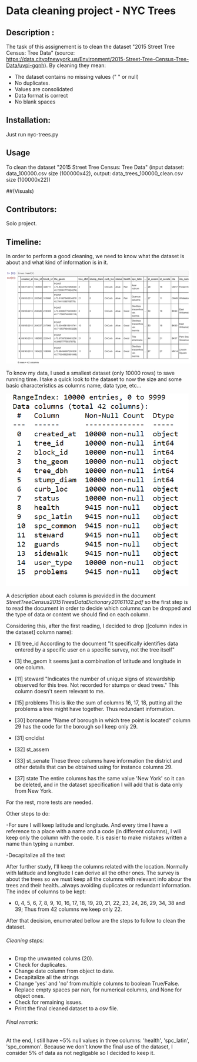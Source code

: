 # Data cleaning project - NYC Trees

## Description :
The task of this assignement is to clean the dataset "2015 Street Tree Census: Tree Data"
(source: https://data.cityofnewyork.us/Environment/2015-Street-Tree-Census-Tree-Data/uvpi-gqnh). By cleaning they mean:
- The dataset contains no missing values (" " or null)
- No duplicates.
- Values are consolidated
- Data format is correct
- No blank spaces

## Installation:
Just run nyc-trees.py

## Usage 
To clean the dataset "2015 Street Tree Census: Tree Data" (input dataset:  data_100000.csv size (100000x42), output: data_trees_100000_clean.csv size (100000x22))

##(Visuals)

## Contributors:
Solo project.

## Timeline:
In order to perform a good cleaning, we need to know what the dataset is about and what kind of information is in it. 

![dataset](table.png)

To know my data, I used a smallest dataset (only 10000 rows) to save running time.
I take a quick look to the dataset to now the size and some basic characteristics as columns name, data type, etc...

![info](dataset_info.png)

A description about each column is provided in the document *StreetTreeCensus2015TreesDataDictionary20161102.pdf* so the first step is to read the document in order
to decide which columns can be dropped and the type of data or content we should find on each column.

Considering this, after the first reading, I decided to drop ([column index in the dataset] column name):
* [1] tree_id 
According to the document "It specifically identifies data entered by a specific user on a specific survey, not the tree itself"

* [3] the_geom
It seems just a combination of latitude and longitude in one column.

* [11] steward
"Indicates the number of unique signs of stewardship observed for this tree. Not recorded for stumps or dead trees." This column doesn't seem relevant to me.

* [15] problems
This is like the sum of columns 16, 17, 18, putting all the problems a tree might have together. Thus redundant information.

* [30] boroname
"Name of borough in which tree point is located" column 29 has the code for the borough so I keep only 29.

* [31] cncldist

* [32] st_assem

* [33] st_senate
These three columns have information the district and other details that can be obtained using for instance columns 29.

* [37] state
The entire columns has the same value 'New York' so it can be deleted, and in the dataset specification I will add that is data only from New York.

For the rest, more tests are needed.

Other steps to do:

-For sure I will keep latitude and longitude. And every time I have a reference to a place with a name and a code (in different columns), I will keep only the column with the code. It is easier to make mistakes written a name than typing a number.

-Decapitalize all the text

After further study, I'll keep the columns related with the location. Normally with latitude and longitude I can derive all the other ones. The survey is about the trees so we must keep all the columns with relevant info abour the trees and their health...always avoiding duplicates or redundant information. The index of columns to be kept:
- 0, 4, 5, 6, 7, 8, 9, 10, 16, 17, 18, 19, 20, 21, 22, 23, 24, 26, 29, 34, 38 and 39; Thus from 42 columns we keep only 22.

After that decision, enumerated bellow are the steps to follow to clean the dataset.

###### Cleaning steps: 

- Drop the unwanted colums (20).
- Check for duplicates.
- Change date column from object to date.
- Decapitalize all the strings
- Change 'yes' and 'no' from multiple columns to boolean True/False.
- Replace empty spaces par nan, for numerical columns, and None for object ones.
- Check for remaining issues.
- Print the final cleaned dataset to a csv file.


###### Final remark:

At the end, I still have ~5% null values in three columns: 'health', 'spc_latin', 'spc_common'. 
Because we don't know the final use of the dataset, I consider 5% of data as not negligable so I decided to keep it.
